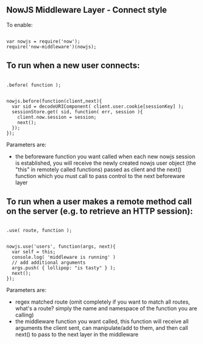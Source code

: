 NowJS Middleware Layer - Connect style
--------------------------------------

To enable:

<code>
var nowjs = require('now');
require('now-middleware')(nowjs);
</code>


To run when a new user connects:
-------------------------------

<code>
.before( function );
</code>

<pre><code>
nowjs.before(function(client,next){
  var sid = decodeURIComponent( client.user.cookie[sessionKey] );
  sessionStore.get( sid, function( err, session ){
    client.now.session = session;
    next();
  });
});
</pre></code>

Parameters are:
* the beforeware function you want called when each new nowjs session is established, you will receive the newly created nowjs user object (the "this" in remotely called functions) passed as client and the next() function which you must call to pass control to the next beforeware layer

To run when a user makes a remote method call on the server (e.g. to retrieve an HTTP session):
-------------------------------

<code>
.use( route, function );
</code>

<pre><code>
nowjs.use('users', function(args, next){
  var self = this;
  console.log( 'middleware is running' )
  // add additional arguments
  args.push( { lollipop: "is tasty" } );
  next();
});
</pre></code>

Parameters are:

* regex matched route (omit completely if you want to match all routes, what's a route? simply the name and namespace of the function you are calling)
* the middleware function you want called, this function will receive all arguments the client sent, can manipulate/add to them, and then call next() to pass to the next layer in the middleware